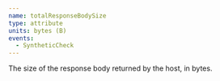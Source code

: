 ```yaml
---
name: totalResponseBodySize
type: attribute
units: bytes (B)
events:
  - SyntheticCheck
---
```


The size of the response body returned by the host, in bytes.